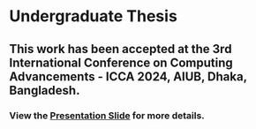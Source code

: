 # Undergraduate Thesis

## This work has been accepted at the 3rd International Conference on Computing Advancements - ICCA 2024, AIUB, Dhaka, Bangladesh.

### View the [Presentation Slide](https://github.com/Mondol007/Finance_Question_Answering/blob/14fe3838d85a0ae13d327b16397930de1c81a002/Presentation%20Slide.pdf) for more details.
